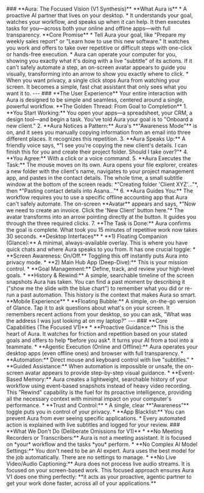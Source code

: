 \### \*\*Aura: The Focused Vision (V1 Synthesis)\*\* \*\*What Aura is\*\* \* A proactive AI partner that lives on your desktop. \* It understands your goal, watches your workflow, and speaks up when it can help. It then executes tasks for you—across both your online and offline apps—with full transparency. \*\*Core Promise\*\* \* Tell Aura your goal, like "Prepare my weekly sales report" or "Learn how to use this new software." It watches you work and offers to take over repetitive or difficult steps with one-click or hands-free execution. \* Aura can operate your computer for you, showing you exactly what it's doing with a live "subtitle" of its actions. If it can't safely automate a step, an on-screen avatar appears to guide you visually, transforming into an arrow to show you exactly where to click. \* When you want privacy, a single click stops Aura from watching your screen. It becomes a simple, fast chat assistant that only sees what you want it to. --- ### \*\*The User Experience\*\* Your entire interaction with Aura is designed to be simple and seamless, centered around a single, powerful workflow. \*\*The Golden Thread: From Goal to Completion\*\* 1. \*\*You Start Working:\*\* You open your apps—a spreadsheet, your CRM, a design tool—and begin a task. You've told Aura your goal is to "Onboard a new client." 2. \*\*Aura Notices a Pattern:\*\* Aura's \*\*"Awareness Mode"\*\* is on, and it sees you manually copying information from an email into three different places. It recognizes this repetition. 3. \*\*Aura Speaks Up:\*\* A friendly voice says, \*"I see you're copying the new client's details. I can finish this for you and create their project folder. Should I take over?"\* 4. \*\*You Agree:\*\* With a click or a voice command. 5. \*\*Aura Executes the Task:\*\* The mouse moves on its own. Aura opens your file explorer, creates a new folder with the client's name, navigates to your project management app, and pastes in the contact details. The whole time, a small subtitle window at the bottom of the screen reads: \*"Creating folder 'Client XYZ'..."\*, then \*"Pasting contact details into Asana..."\* 6. \*\*Aura Guides You:\*\* The workflow requires you to use a specific offline accounting app that Aura can't safely automate. The on-screen \*\*Avatar\*\* appears and says, \*"Now we need to create an invoice. Click the 'New Client' button here."\* The avatar transforms into an arrow pointing directly at the button. It guides you through the three required clicks. 7. \*\*The Task is Done:\*\* Aura confirms the goal is complete. What took you 15 minutes of repetitive work now takes 30 seconds. \*\*Desktop Interfaces\*\* \* \*\*1) Floating Companion (Glance):\*\* A minimal, always-available overlay. This is where you have quick chats and where Aura speaks to you from. It has one crucial toggle: \* \*\*Screen Awareness: On/Off.\*\* Toggling this off instantly puts Aura into privacy mode. \* \*\*2) Main Hub App (Deep-Dive):\*\* This is your mission control. \* \*\*Goal Management:\*\* Define, track, and review your high-level goals. \* \*\*History \& Rewind:\*\* A simple, searchable timeline of the screen snapshots Aura has taken. You can find a past moment by describing it ("show me the slide with the blue chart") to remember what you did or re-run a past automation. This history is the context that makes Aura so smart. \*\*Mobile Experience\*\* \* \*\*Floating Bubble:\*\* A simple, on-the-go version of Glance. Tap it to ask questions about what's on your screen. It remembers recent actions from your desktop, so you can ask, "What was the address I was just looking at on my laptop?" --- ### \*\*Core Capabilities (The Focused V1)\*\* \* \*\*Proactive Guidance:\*\* This is the heart of Aura. It watches for friction and repetition based on your stated goals and offers to help \*before you ask\*. It turns your AI from a tool into a teammate. \* \*\*Agentic Execution (Online and Offline):\*\* Aura operates your desktop apps (even offline ones) and browser with full transparency. \* \*\*Automation:\*\* Direct mouse and keyboard control with live "subtitles." \* \*\*Guided Assistance:\*\* When automation is impossible or unsafe, the on-screen avatar appears to provide step-by-step visual guidance. \* \*\*Event-Based Memory:\*\* Aura creates a lightweight, searchable history of your workflow using event-based snapshots instead of heavy video recording. This "Rewind" capability is the fuel for its proactive intelligence, providing all the necessary context with minimal impact on your computer's performance. \* \*\*Trust and Control:\*\* \* A single, clear \*\*"Awareness"\*\* toggle puts you in control of your privacy. \* \*\*App Blacklist:\*\* You can prevent Aura from ever seeing specific applications. \* Every automated action is explained with live subtitles and logged for your review. ### \*\*What We Don't Do (Deliberate Omissions for V1)\*\* \* \*\*No Meeting Recorders or Transcribers:\*\* Aura is not a meeting assistant. It is focused on \*your\* workflow and the tasks \*you\* perform. \* \*\*No Complex AI Model Settings:\*\* You don't need to be an AI expert. Aura uses the best model for the job automatically. There are no settings to manage. \* \*\*No Live Video/Audio Captioning:\*\* Aura does not process live audio streams. It is focused on your screen-based work. This focused approach ensures Aura V1 does one thing perfectly: \*\*it acts as your proactive, agentic partner to get your work done faster, across all of your applications.\*\*

